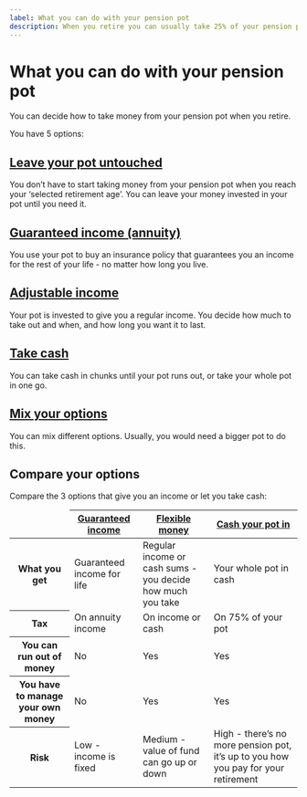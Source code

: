 ```yaml
---
label: What you can do with your pension pot
description: When you retire you can usually take 25% of your pension pot tax free and then choose from a range of options.
---
```

# What you can do with your pension pot

You can decide how to take money from your pension pot when you retire.

You have 5 options:

## [Leave your pot untouched](/leave-pot-untouched)
You don’t have to start taking money from your pension pot when you reach your ‘selected retirement age’. You can leave your money invested in your pot until you need it.

## [Guaranteed income (annuity)](/guaranteed-income)
You use your pot to buy an insurance policy that guarantees you an income for the rest of your life - no matter how long you live.

## [Adjustable income](/adjustable-income)
Your pot is invested to give you a regular income. You decide how much to take out and when, and how long you want it to last.

## [Take cash](/take-cash)
You can take cash in chunks until your pot runs out, or take your whole pot in one go.

## [Mix your options](/mix-options)
You can mix different options. Usually, you would need a bigger pot to do this.

## Compare your options

Compare the 3 options that give you an income or let you take cash:

<div class="ga-options-table">
  <table class="options-table">
    <thead>
      <tr>
        <td class="col-1"></td>
        <th scope="col" class="col-2 options-table__annuity">
          <div class="options-table__hr"></div>
          <a href="/guaranteed-income" id="th-link-annuity">Guaranteed income</a>
        </th>
        <th scope="col" class="col-3 options-table__flexible">
          <div class="options-table__hr"></div>
          <a href="/adjustable-income" id="th-link-flexible">Flexible money</a>
        </th>
        <th scope="col" class="col-4 options-table__cash">
          <div class="options-table__hr"></div>
          <a href="/take-cash" id="th-link-cash">Cash your pot in</a>
        </th>
      </tr>
    </thead>
    <tbody>
      <tr>
        <th scope="row" class="col-1">
          <div class="th-inner">
            <span class="th-text">What you get</span>
          </div>
        </th>
        <td class="col-2">Guaranteed income for life</td>
        <td class="col-3">Regular income or cash sums - you decide how much you take</td>
        <td class="col-4">Your whole pot in cash</td>
      </tr>
      <tr>
        <th scope="row" class="col-1">
          <div class="th-inner">
            <span class="th-text">Tax</span>
          </div>
        </th>
        <td>On annuity income</td>
        <td>On income or cash</td>
        <td>On 75% of your pot</td>
      </tr>
      <tr>
        <th scope="row" class="col-1">
          <div class="th-inner">
            <span class="th-text">You can run out of money</span>
          </div>
        </th>
        <td>No</td>
        <td>Yes</td>
        <td>Yes</td>
      </tr>
      <tr>
        <th scope="row" class="col-1">
          <div class="th-inner">
            <span class="th-text">You have to manage your own money</span>
          </div>
        </th>
        <td>No</td>
        <td>Yes</td>
        <td>Yes</td>
      </tr>
      <tr>
        <th scope="row" class="col-1">
          <div class="th-inner">
            <span class="th-text">Risk</span>
          </div>
        </th>
        <td>Low - income is fixed</td>
        <td>Medium - value of fund can go up or down</td>
        <td>High - there’s no more pension pot, it’s up to you how you pay for your retirement</td>
      </tr>
    </tbody>
  </table>
</div>
